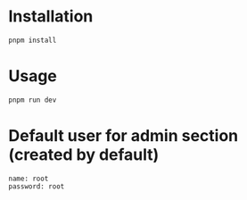 # Installation 
```bash
pnpm install
```
# Usage
```bash
pnpm run dev
```

# Default user for admin section (created by default)
```bash
name: root
password: root
```
 